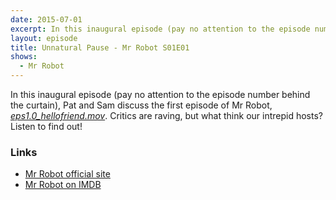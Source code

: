 ```yaml
---
date: 2015-07-01
excerpt: In this inaugural episode (pay no attention to the episode number behind the curtain), Pat and Sam discuss the first episode of Mr Robot. Critics are raving, but what think our intrepid hosts? Listen to find out!
layout: episode
title: Unnatural Pause - Mr Robot S01E01
shows:
  - Mr Robot
---
```


In this inaugural episode (pay no attention to the episode number behind the curtain), Pat and Sam discuss the first episode of Mr Robot, [*eps1.0_hellofriend.mov*][s01e01-imdb]. Critics are raving, but what think our intrepid hosts? Listen to find out!

### Links

* [Mr Robot official site][mr-robot-usa]
* [Mr Robot on IMDB][mr-robot-imdb]

[s01e01-imdb]:http://www.imdb.com/title/tt4652838/
[mr-robot-imdb]:http://www.imdb.com/title/tt4158110/
[mr-robot-usa]:http://www.usanetwork.com/mrrobot
